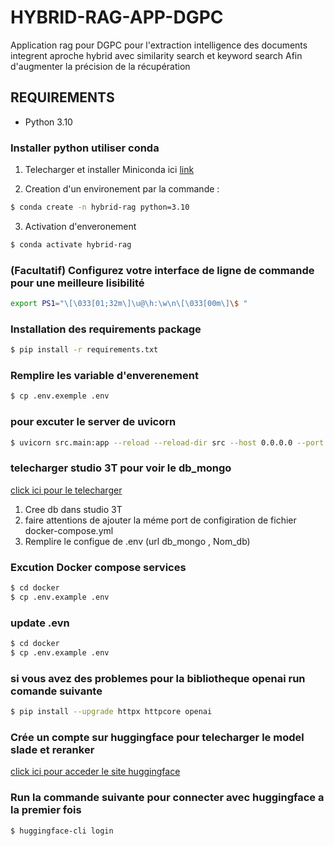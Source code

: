 # HYBRID-RAG-APP-DGPC
Application rag  pour DGPC pour l'extraction intelligence des documents integrent aproche hybrid avec similarity search et keyword search Afin d'augmenter la précision de la récupération

## REQUIREMENTS

- Python 3.10 

### Installer python utiliser conda 

1) Telecharger et installer Miniconda ici [link](https://www.anaconda.com/docs/getting-started/miniconda/install)

2) Creation d'un environement par la commande :
```bash
$ conda create -n hybrid-rag python=3.10
```
3) Activation d'enveronement 
```bash
$ conda activate hybrid-rag
```
### (Facultatif) Configurez votre interface de ligne de commande pour une meilleure lisibilité

```bash
export PS1="\[\033[01;32m\]\u@\h:\w\n\[\033[00m\]\$ "
```

### Installation des requirements package 

```bash
$ pip install -r requirements.txt 
```
### Remplire les variable d'enverenement 
```bash
$ cp .env.exemple .env
```
### pour excuter le server de uvicorn
```bash
$ uvicorn src.main:app --reload --reload-dir src --host 0.0.0.0 --port 5000
```

### telecharger  studio 3T pour voir le db_mongo
[click ici pour le telecharger ](https://studio3t.com/fr/download/)
1) Cree db dans studio 3T 
2) faire attentions de ajouter la méme port de configiration de fichier docker-compose.yml
3) Remplire  le configue de .env (url db_mongo , Nom_db)

### Excution Docker compose services
 ```bash
 $ cd docker
 $ cp .env.example .env
 ```
### update .evn
  ```bash
 $ cd docker
 $ cp .env.example .env
 ```

 ### si vous avez des problemes pour la bibliotheque openai run comande suivante
 ```bash
 $ pip install --upgrade httpx httpcore openai
 ```

### Crée un compte sur huggingface pour telecharger le model slade et reranker
[click ici pour acceder le site huggingface ](https://huggingface.co/)

### Run la commande suivante pour connecter avec huggingface a la premier fois 
```bash
$ huggingface-cli login
```